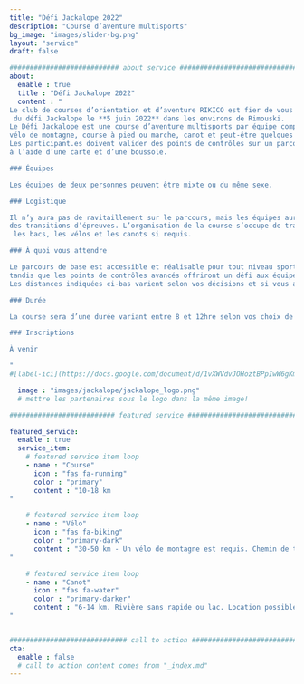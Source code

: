 ```yaml
---
title: "Défi Jackalope 2022"
description: "Course d’aventure multisports"
bg_image: "images/slider-bg.png"
layout: "service"
draft: false

########################### about service #############################
about:
  enable : true
  title : "Défi Jackalope 2022"
  content : "
Le club de courses d’orientation et d’aventure RIKICO est fier de vous annoncer la tenue de la première édition
 du défi Jackalope le **5 juin 2022** dans les environs de Rimouski.
Le Défi Jackalope est une course d’aventure multisports par équipe comprenant :
vélo de montagne, course à pied ou marche, canot et peut-être quelques surprises.
Les participant.es doivent valider des points de contrôles sur un parcours non balisé
à l’aide d’une carte et d’une boussole.

### Équipes

Les équipes de deux personnes peuvent être mixte ou du même sexe.

### Logistique

Il n’y aura pas de ravitaillement sur le parcours, mais les équipes auront accès à des bacs lors
des transitions d’épreuves. L’organisation de la course s’occupe de transporter
 les bacs, les vélos et les canots si requis.

### À quoi vous attendre

Le parcours de base est accessible et réalisable pour tout niveau sportif,
tandis que les points de contrôles avancés offriront un défi aux équipes qui le souhaitent.
Les distances indiquées ci-bas varient selon vos décisions et si vous allez chercher les points de contrôles avancés.

### Durée

La course sera d’une durée variant entre 8 et 12hre selon vos choix de routes et votre vitesse.

### Inscriptions

À venir

"
#[label-ici](https://docs.google.com/document/d/1vXWVdvJOHoztBPpIwW6gKmgLnIvYCMgz/edit?usp=sharing&ouid=101057629570461989254&rtpof=true&sd=true)

  image : "images/jackalope/jackalope_logo.png"
  # mettre les partenaires sous le logo dans la même image!

########################## featured service ############################

featured_service:
  enable : true
  service_item:
    # featured service item loop
    - name : "Course"
      icon : "fas fa-running"
      color : "primary"
      content : "10-18 km
"

    # featured service item loop
    - name : "Vélo"
      icon : "fas fa-biking"
      color : "primary-dark"
      content : "30-50 km - Un vélo de montagne est requis. Chemin de terre – Chemin forestier – Sentier VTT – Route pavée.
"

    # featured service item loop
    - name : "Canot"
      icon : "fas fa-water"
      color : "primary-darker"
      content : "6-14 km. Rivière sans rapide ou lac. Location possible.
"


############################# call to action #################################
cta:
  enable : false
  # call to action content comes from "_index.md"
---
```

